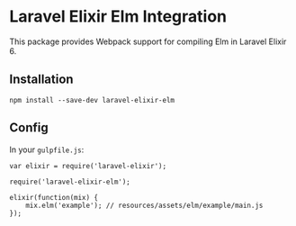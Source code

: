 # Laravel Elixir Elm Integration

This package provides Webpack support for compiling Elm in Laravel Elixir 6.

## Installation

```
npm install --save-dev laravel-elixir-elm
```

## Config

In your `gulpfile.js`:

```
var elixir = require('laravel-elixir');

require('laravel-elixir-elm');

elixir(function(mix) {
    mix.elm('example'); // resources/assets/elm/example/main.js
});
```

